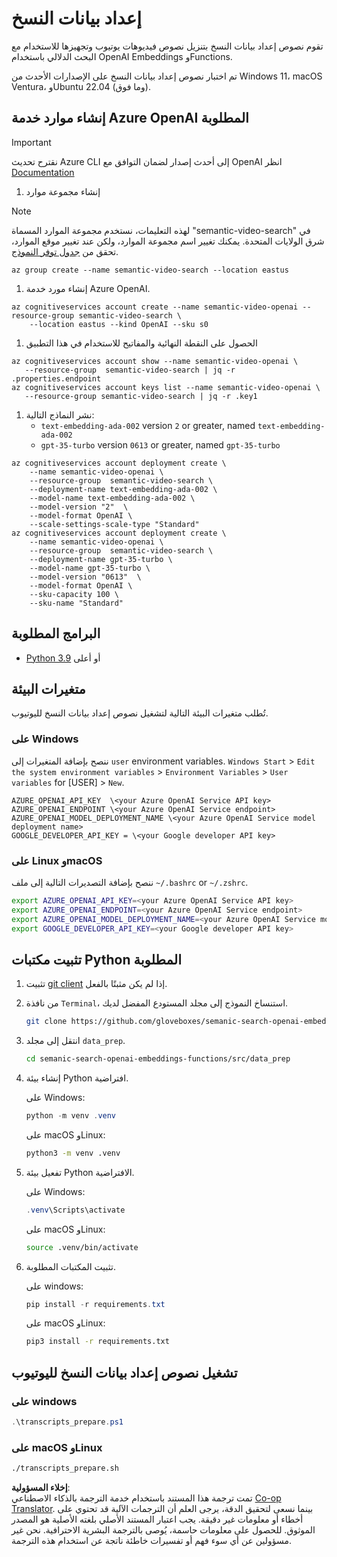 <!--
CO_OP_TRANSLATOR_METADATA:
{
  "original_hash": "0d69f2d5814a698d3de5d0235940b5ae",
  "translation_date": "2025-05-19T18:46:33+00:00",
  "source_file": "08-building-search-applications/scripts/README.md",
  "language_code": "ar"
}
-->
# إعداد بيانات النسخ

تقوم نصوص إعداد بيانات النسخ بتنزيل نصوص فيديوهات يوتيوب وتجهيزها للاستخدام مع البحث الدلالي باستخدام OpenAI Embeddings وFunctions.

تم اختبار نصوص إعداد بيانات النسخ على الإصدارات الأحدث من Windows 11، macOS Ventura، وUbuntu 22.04 (وما فوق).

## إنشاء موارد خدمة Azure OpenAI المطلوبة

> [!IMPORTANT]
> نقترح تحديث Azure CLI إلى أحدث إصدار لضمان التوافق مع OpenAI
> انظر [Documentation](https://learn.microsoft.com/cli/azure/update-azure-cli?WT.mc_id=academic-105485-koreyst)

1. إنشاء مجموعة موارد

> [!NOTE]
> لهذه التعليمات، نستخدم مجموعة الموارد المسماة "semantic-video-search" في شرق الولايات المتحدة.
> يمكنك تغيير اسم مجموعة الموارد، ولكن عند تغيير موقع الموارد، تحقق من [جدول توفر النموذج](https://aka.ms/oai/models?WT.mc_id=academic-105485-koreyst).

```console
az group create --name semantic-video-search --location eastus
```

1. إنشاء مورد خدمة Azure OpenAI.

```console
az cognitiveservices account create --name semantic-video-openai --resource-group semantic-video-search \
    --location eastus --kind OpenAI --sku s0
```

1. الحصول على النقطة النهائية والمفاتيح للاستخدام في هذا التطبيق

```console
az cognitiveservices account show --name semantic-video-openai \
   --resource-group  semantic-video-search | jq -r .properties.endpoint
az cognitiveservices account keys list --name semantic-video-openai \
   --resource-group semantic-video-search | jq -r .key1
```

1. نشر النماذج التالية:
   - `text-embedding-ada-002` version `2` or greater, named `text-embedding-ada-002`
   - `gpt-35-turbo` version `0613` or greater, named `gpt-35-turbo`

```console
az cognitiveservices account deployment create \
    --name semantic-video-openai \
    --resource-group  semantic-video-search \
    --deployment-name text-embedding-ada-002 \
    --model-name text-embedding-ada-002 \
    --model-version "2"  \
    --model-format OpenAI \
    --scale-settings-scale-type "Standard"
az cognitiveservices account deployment create \
    --name semantic-video-openai \
    --resource-group  semantic-video-search \
    --deployment-name gpt-35-turbo \
    --model-name gpt-35-turbo \
    --model-version "0613"  \
    --model-format OpenAI \
    --sku-capacity 100 \
    --sku-name "Standard"
```

## البرامج المطلوبة

- [Python 3.9](https://www.python.org/downloads/?WT.mc_id=academic-105485-koreyst) أو أعلى

## متغيرات البيئة

تُطلب متغيرات البيئة التالية لتشغيل نصوص إعداد بيانات النسخ لليوتيوب.

### على Windows

ننصح بإضافة المتغيرات إلى `user` environment variables.
`Windows Start` > `Edit the system environment variables` > `Environment Variables` > `User variables` for [USER] > `New`.

```text
AZURE_OPENAI_API_KEY  \<your Azure OpenAI Service API key>
AZURE_OPENAI_ENDPOINT \<your Azure OpenAI Service endpoint>
AZURE_OPENAI_MODEL_DEPLOYMENT_NAME \<your Azure OpenAI Service model deployment name>
GOOGLE_DEVELOPER_API_KEY = \<your Google developer API key>
```

### على Linux وmacOS

ننصح بإضافة التصديرات التالية إلى ملف `~/.bashrc` or `~/.zshrc`.

```bash
export AZURE_OPENAI_API_KEY=<your Azure OpenAI Service API key>
export AZURE_OPENAI_ENDPOINT=<your Azure OpenAI Service endpoint>
export AZURE_OPENAI_MODEL_DEPLOYMENT_NAME=<your Azure OpenAI Service model deployment name>
export GOOGLE_DEVELOPER_API_KEY=<your Google developer API key>
```

## تثبيت مكتبات Python المطلوبة

1. تثبيت [git client](https://git-scm.com/downloads?WT.mc_id=academic-105485-koreyst) إذا لم يكن مثبتًا بالفعل.
1. من نافذة `Terminal`، استنساخ النموذج إلى مجلد المستودع المفضل لديك.

    ```bash
    git clone https://github.com/gloveboxes/semanic-search-openai-embeddings-functions.git
    ```

1. انتقل إلى مجلد `data_prep`.

   ```bash
   cd semanic-search-openai-embeddings-functions/src/data_prep
   ```

1. إنشاء بيئة Python افتراضية.

    على Windows:

    ```powershell
    python -m venv .venv
    ```

    على macOS وLinux:

    ```bash
    python3 -m venv .venv
    ```

1. تفعيل بيئة Python الافتراضية.

   على Windows:

   ```powershell
   .venv\Scripts\activate
   ```

   على macOS وLinux:

   ```bash
   source .venv/bin/activate
   ```

1. تثبيت المكتبات المطلوبة.

   على windows:

   ```powershell
   pip install -r requirements.txt
   ```

   على macOS وLinux:

   ```bash
   pip3 install -r requirements.txt
   ```

## تشغيل نصوص إعداد بيانات النسخ لليوتيوب

### على windows

```powershell
.\transcripts_prepare.ps1
```

### على macOS وLinux

```bash
./transcripts_prepare.sh
```

**إخلاء المسؤولية**:  
تمت ترجمة هذا المستند باستخدام خدمة الترجمة بالذكاء الاصطناعي [Co-op Translator](https://github.com/Azure/co-op-translator). بينما نسعى لتحقيق الدقة، يرجى العلم أن الترجمات الآلية قد تحتوي على أخطاء أو معلومات غير دقيقة. يجب اعتبار المستند الأصلي بلغته الأصلية هو المصدر الموثوق. للحصول على معلومات حاسمة، يُوصى بالترجمة البشرية الاحترافية. نحن غير مسؤولين عن أي سوء فهم أو تفسيرات خاطئة ناتجة عن استخدام هذه الترجمة.